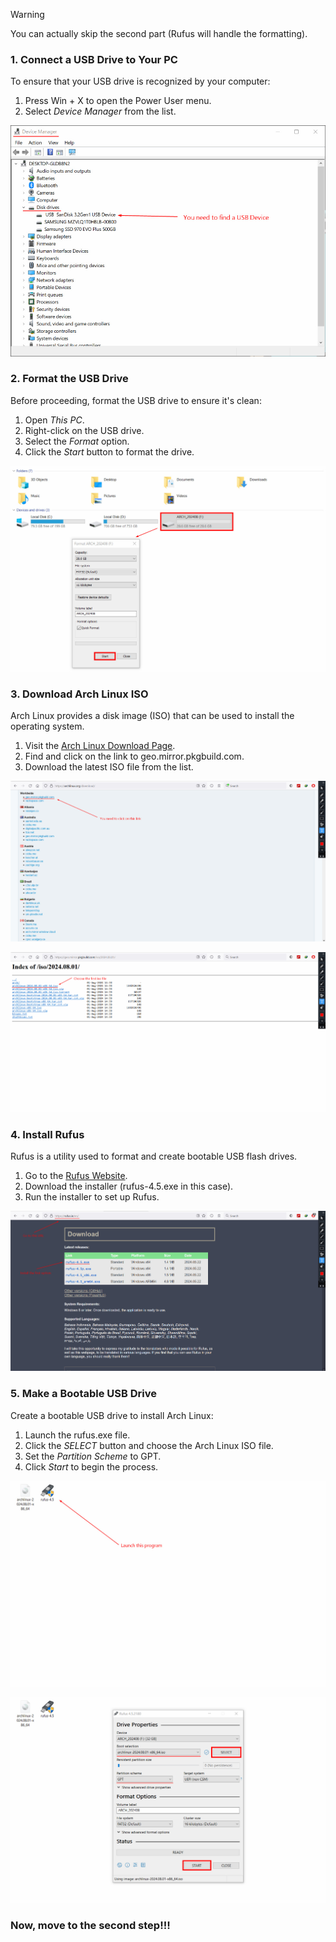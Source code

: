 > [!WARNING]  
> You can actually skip the second part (Rufus will handle the formatting).

### 1. Connect a USB Drive to Your PC

To ensure that your USB drive is recognized by your computer:

1. Press Win + X to open the Power User menu.
2. Select _Device Manager_ from the list.

![Device Manager](./screenshots/01_device_manager.jpg)

### 2. Format the USB Drive

Before proceeding, format the USB drive to ensure it's clean:

1. Open _This PC_.
2. Right-click on the USB drive.
3. Select the _Format_ option.
4. Click the _Start_ button to format the drive.

![Format USB Drive](./screenshots/02_format_usb_drive.jpg)

### 3. Download Arch Linux ISO

Arch Linux provides a disk image (ISO) that can be used to install the operating system.

1. Visit the [Arch Linux Download Page](https://archlinux.org/download).
2. Find and click on the link to geo.mirror.pkgbuild.com.
3. Download the latest ISO file from the list.

![Arch Linux](./screenshots/03_arch_linux_download_page.jpg)

![Arch Linux Mirror Page](./screenshots/03_arch_linux_mirror_page.jpg)

### 4. Install Rufus

Rufus is a utility used to format and create bootable USB flash drives.

1. Go to the [Rufus Website](https://rufus.ie/en/).
2. Download the installer (rufus-4.5.exe in this case).
3. Run the installer to set up Rufus.

![Rufus Installer](./screenshots/04_install_rufus.jpg)

### 5. Make a Bootable USB Drive

Create a bootable USB drive to install Arch Linux:

1. Launch the rufus.exe file.
2. Click the _SELECT_ button and choose the Arch Linux ISO file.
3. Set the _Partition Scheme_ to GPT.
4. Click _Start_ to begin the process.

![Location of rufus.exe](./screenshots/05_rufus_location.jpg)

![Setting up the parameters](./screenshots/05_setting_up_the_parameters.jpg)

### Now, move to the second step!!!

